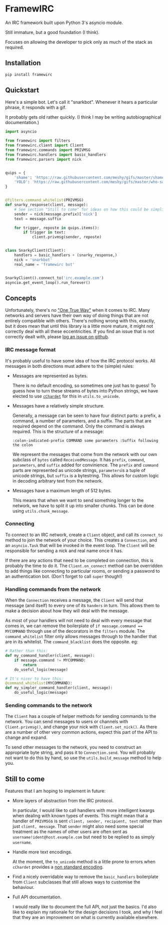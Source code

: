 # FramewIRC

An IRC framework built upon Python 3's asyncio module.

Still immature, but a good foundation (I think).

Focuses on allowing the developer to pick only as much of the stack as required.


## Installation

```bash
pip install framewirc
```


## Quickstart

Here's a simple bot. Let's call it "snarkbot". Whenever it hears a particular
phrase, it responds with a gif.

It probably gets old rather quickly. (I think I may be writing autobiographical
documentation.)

```python
import asyncio

from framewirc import filters
from framewirc.client import Client
from framewirc.commands import PRIVMSG
from framewirc.handlers import basic_handlers
from framewirc.parsers import nick


quips = {
    'shame': 'https://raw.githubusercontent.com/meshy/gifs/master/shame-bell.gif',
    'YOLO': 'https://raw.githubusercontent.com/meshy/gifs/master/who-said-yolo.gif',
}


@filters.command_whitelist(PRIVMSG)
def snarky_response(client, message):
    # See section "Still to come" for ideas on how this could be simplified.
    sender = nick(message.prefix)['nick']
    text = message.suffix

    for trigger, reposte in quips.items():
        if trigger in text:
            client.privmsg(sender, reposte)


class SnarkyClient(Client):
    handlers = basic_handlers + (snarky_response,)
    nick = 'snarkbot'
    real_name = 'framewirc bot'


SnarkyClient().connect_to('irc.example.com')
asyncio.get_event_loop().run_forever()
```


## Concepts

Unfortunately, there's no ["One True Way"][xkcd-standards] when it comes to
IRC. Many networks and servers have their own way of doing things that are not
entirely compatible with others. There's nothing wrong with this, exactly, but
it does mean that until this library is a little more mature, it might not
correctly deal with all these eccentricities. If you find an issue that is not
correctly dealt with, please [log an issue on github][github-issues].


### IRC message format

It's probably useful to have some idea of how the IRC protocol works. All
messages in both directions must adhere to the (simple) rules:

- Messages are represented as bytes.

  There is no default encoding, so sometimes one just has to guess! To guess
  how to turn these streams of bytes into Python strings, we have elected to
  use [`cChardet`][cchardet-home] for this in `utils.to_unicode`.

- Messages have a relatively simple structure.

  Generally, a message can be seen to have four distinct parts: a prefix, a
  command, a number of parameters, and a suffix. The parts that are required
  depend on the command. Only the command is always required. This is the
  structure of a message:

  ```
  :colon-indicated-prefix COMMAND some parameters :Suffix following the colon
  ```

  We represent the messages that come from the network with our own subclass of
  `bytes` called `ReceivedMessage`. It has `prefix`, `command`, `parameters`,
  and `suffix` added for convinience. The `prefix` and `command` parts are
  represented as unicode strings, `parameters`is a tuple of unicode strings,
  but `suffix` is a bytestring. This allows for custom logic in decoding
  arbitrary text from the network.

- Messages have a maximum length of 512 bytes.

  This means that when we want to send something longer to the network, we have
  to split it up into smaller chunks. This can be done using
  `utils.chunk_message`.


### Connecting

To connect to an IRC network, create a `Client` object, and call its
`connect_to` method to join the network of your choice. This creates a
`Connection`, and an `asyncio.Task` that will be invoked in the event loop. The
`Client` will be responsible for sending a nick and real name once it has.

If there are any actions that need to be completed on connection, this is
probably the time to do it. The `Client.on_connect` method can be overridden to
add things like connecting to particular rooms, or sending a password to an
authentication bot. (Don't forget to call `super` though!)


### Handling commands from the network

When the `Connection` receives a message, the `Client` will send that message
(and itself) to every one of its `handers` in turn. This allows them to make a
decision about how they will deal with the message.

As most of your handlers will not need to deal with every message that comes
in, we can remove the boilerplate of `if message.command == MYCOMMAND` through
use of the decorators in the `filters` module. The `command_whitelist` filter
only allows messages through to the handler that are in its whitelist. The
`command_blacklist` does the opposite. eg:

```python
# Rather than this:
def my_command_handler(client, message):
    if message.command != MYCOMMAND:
        return
    do_useful_logic(message)

# It's nicer to have this:
@command_whitelist(MYCOMMAND):
def my_simpler_command_handler(client, message):
    do_useful_logic(message)
```


### Sending commands to the network

The `Client` has a couple of helper methods for sending commands to the
network. You can send messages to users or channels with `Client.privmsg()`,
and change your nick with `Client.set_nick()`. As there are a number of other
very common actions, expect this part of the API to change and expand.

To send other messages to the network, you need to construct an appropriate
byte string, and pass it to `Connection.send`. You will probably not want to do
this by hand, so use the `utils.build_message` method to help you.


## Still to come

Features that I am hoping to implement in future:

- More layers of abstraction from the IRC protocol.

  In particular, I would like to call handlers with more intelligent kwargs
  when dealing with known types of events. This might mean that a handler of
  `PRIVMSG`s is sent `client, sender, recipient, text` rather than just
  `client, message`. That `sender` might also need some special treatment as
  the names of other users are often sent as `username!ident@host.example.com`
  but need to be replied to as simply `username`.

- Handle more text encodings.

  At the moment, the `to_unicode` method is a little prone to errors when
  `cChardet` provides a [non standard encoding][cchardet-issue-13].

- Find a nicely overridable way to remove the `basic_handlers` boilerplate from
  `Client` subclasses that still allows ways to customise the behaviour.

- Full API documentation.

  I would really like to document the full API, not just the basics. I'd also
  like to explain my rationale for the design decisions I took, and why I feel
  that they are an improvement on what is currently available elsewhere.

[cchardet-home]: https://github.com/PyYoshi/cChardet/
[cchardet-issue-13]: https://github.com/PyYoshi/cChardet/issues/13
[github-issues]: https://github.com/meshy/framewirc/issues/
[xkcd-standards]: https://xkcd.com/927/
